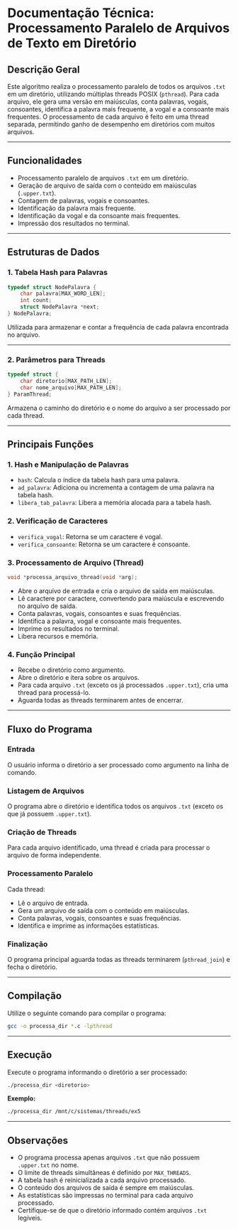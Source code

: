 # Documentação Técnica: Processamento Paralelo de Arquivos de Texto em Diretório

## Descrição Geral

Este algoritmo realiza o processamento paralelo de todos os arquivos `.txt` em um diretório, utilizando múltiplas threads POSIX (`pthread`). Para cada arquivo, ele gera uma versão em maiúsculas, conta palavras, vogais, consoantes, identifica a palavra mais frequente, a vogal e a consoante mais frequentes. O processamento de cada arquivo é feito em uma thread separada, permitindo ganho de desempenho em diretórios com muitos arquivos.

---

## Funcionalidades

- Processamento paralelo de arquivos `.txt` em um diretório.
- Geração de arquivo de saída com o conteúdo em maiúsculas (`.upper.txt`).
- Contagem de palavras, vogais e consoantes.
- Identificação da palavra mais frequente.
- Identificação da vogal e da consoante mais frequentes.
- Impressão dos resultados no terminal.

---

## Estruturas de Dados

### 1. Tabela Hash para Palavras

```c
typedef struct NodePalavra {
    char palavra[MAX_WORD_LEN];
    int count;
    struct NodePalavra *next;
} NodePalavra;
```
Utilizada para armazenar e contar a frequência de cada palavra encontrada no arquivo.

---

### 2. Parâmetros para Threads

```c
typedef struct {
    char diretorio[MAX_PATH_LEN];
    char nome_arquivo[MAX_PATH_LEN];
} ParamThread;
```
Armazena o caminho do diretório e o nome do arquivo a ser processado por cada thread.

---

## Principais Funções

### 1. Hash e Manipulação de Palavras

- `hash`: Calcula o índice da tabela hash para uma palavra.
- `ad_palavra`: Adiciona ou incrementa a contagem de uma palavra na tabela hash.
- `libera_tab_palavra`: Libera a memória alocada para a tabela hash.

### 2. Verificação de Caracteres

- `verifica_vogal`: Retorna se um caractere é vogal.
- `verifica_consoante`: Retorna se um caractere é consoante.

### 3. Processamento de Arquivo (Thread)

```c
void *processa_arquivo_thread(void *arg);
```
- Abre o arquivo de entrada e cria o arquivo de saída em maiúsculas.
- Lê caractere por caractere, convertendo para maiúscula e escrevendo no arquivo de saída.
- Conta palavras, vogais, consoantes e suas frequências.
- Identifica a palavra, vogal e consoante mais frequentes.
- Imprime os resultados no terminal.
- Libera recursos e memória.

### 4. Função Principal

- Recebe o diretório como argumento.
- Abre o diretório e itera sobre os arquivos.
- Para cada arquivo `.txt` (exceto os já processados `.upper.txt`), cria uma thread para processá-lo.
- Aguarda todas as threads terminarem antes de encerrar.

---

## Fluxo do Programa

### Entrada

O usuário informa o diretório a ser processado como argumento na linha de comando.

### Listagem de Arquivos

O programa abre o diretório e identifica todos os arquivos `.txt` (exceto os que já possuem `.upper.txt`).

### Criação de Threads

Para cada arquivo identificado, uma thread é criada para processar o arquivo de forma independente.

### Processamento Paralelo

Cada thread:

- Lê o arquivo de entrada.
- Gera um arquivo de saída com o conteúdo em maiúsculas.
- Conta palavras, vogais, consoantes e suas frequências.
- Identifica e imprime as informações estatísticas.

### Finalização

O programa principal aguarda todas as threads terminarem (`pthread_join`) e fecha o diretório.

---

## Compilação

Utilize o seguinte comando para compilar o programa:

```sh
gcc -o processa_dir *.c -lpthread
```

---

## Execução

Execute o programa informando o diretório a ser processado:

```sh
./processa_dir <diretorio>
```

**Exemplo:**
```sh
./processa_dir /mnt/c/sistemas/threads/ex5
```

---

## Observações

- O programa processa apenas arquivos `.txt` que não possuem `.upper.txt` no nome.
- O limite de threads simultâneas é definido por `MAX_THREADS`.
- A tabela hash é reinicializada a cada arquivo processado.
- O conteúdo dos arquivos de saída é sempre em maiúsculas.
- As estatísticas são impressas no terminal para cada arquivo processado.
- Certifique-se de que o diretório informado contém arquivos `.txt` legíveis.